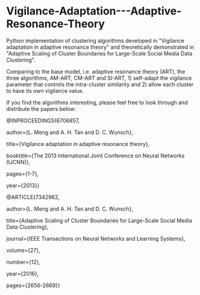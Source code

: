 # Vigilance-Adaptation---Adaptive-Resonance-Theory

Python implementation of clustering algorithms developed in "Vigilance adaptation in adaptive resonance theory" and theoretically demonstrated in "Adaptive Scaling of Cluster Boundaries for Large-Scale Social Media Data Clustering". 

Comparing to the base model, i.e. adaptive resonance theory (ART), the three algorithms, AM-ART, CM-ART and SI-ART, 1) self-adapt the vigilance parameter that controls the intra-cluster similarity and 2) allow each cluster to have its own vigilance value.  

If you find the algorithms interesting, please feel free to look through and distribute the papers below:

@INPROCEEDINGS{6706857, 

author={L. Meng and A. H. Tan and D. C. Wunsch}, 

title={Vigilance adaptation in adaptive resonance theory}, 

booktitle={The 2013 International Joint Conference on Neural Networks (IJCNN)}, 

pages={1-7}, 

year={2013}}


@ARTICLE{7342962, 

author={L. Meng and A. H. Tan and D. C. Wunsch},

title={Adaptive Scaling of Cluster Boundaries for Large-Scale Social Media Data Clustering}, 

journal={IEEE Transactions on Neural Networks and Learning Systems}, 

volume={27}, 

number={12}, 

year={2016}, 

pages={2656-2669}}
